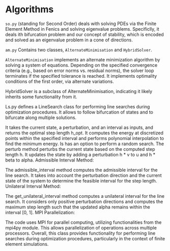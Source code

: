 # Algorithms

`so.py` (standing for Second Order) deals with solving PDEs via the Finite Element Method in Fenics and solving eigenvalue problems. Specificlly, it deals ith bifurcation problem and our concept of stability, which is encoded and solved as an eigenvalue problem in a cone of directions.

`am.py`
Contains two classes, `AlternateMinimisation` and `HybridSolver`.
 
`AlternateMinimisation` implements an alternate minimization algorithm by solving a system of equations. 
Depending on the specified convergence criteria (e.g., based on error norms vs. residual norms), the solver loop terminates if the specified tolerance is 
reached.
It implements optimality conditions of the first order, via alternate variations.

HybridSolver is a subclass of AlternateMinimisation, indicating it likely inherits some functionality from it.

Ls.py defines a LineSearch class for performing line searches during optimization procedures. It allows to follow bifurcation of states and to bifurcate along multiple solutions.
 
It takes the current state, a perturbation, and an interval as inputs, and returns the optimal step length h_opt. It computes the energy at discretized points within the specified interval and performs polynomial interpolation to find the minimum energy. Is has an option to perform a random search.
The perturb method perturbs the current state based on the computed step length h. It updates the state by adding a perturbation h * v to u and h * beta to alpha.
Admissible Interval Method:



The admissible_interval method computes the admissible interval for the line search. It takes into account the perturbation direction and the current state of the system to determine the feasible interval for the step length.
Unilateral Interval Method:

The get_unilateral_interval method computes a unilateral interval for the line search. It considers only positive perturbation directions and computes the maximum step length such that the updated alpha remains within the interval [0, 1].
MPI Parallelization:

The code uses MPI for parallel computing, utilizing functionalities from the mpi4py module. This allows parallelization of operations across multiple processors.
Overall, this class provides functionality for performing line searches during optimization procedures, particularly in the context of finite element simulations.






 
